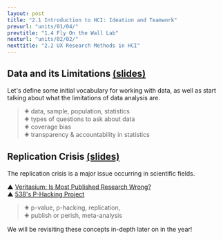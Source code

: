 ```yaml
---
layout: post
title: "2.1 Introduction to HCI: Ideation and Teamwork"
prevurl: "units/01/04/"
prevtitle: "1.4 Fly On the Wall Lab"
nexturl: "units/02/02/"
nexttitle: "2.2 UX Research Methods in HCI"
---
```


## Data and its Limitations [(slides)][2.1.1]
Let's define some initial vocabulary for working with data, as well as start talking about what the limitations of data analysis are.

> 🞛 data, sample, population, statistics  
> 🞛 types of questions to ask about data  
> 🞛 coverage bias  
> 🞛 transparency & accountability in statistics

## Replication Crisis [(slides)][2.1.2]
The replication crisis is a major issue occurring in scientific fields.

▲ [Veritasium: Is Most Published Research Wrong?](https://www.youtube.com/watch?v=42QuXLucH3Q)  
▲ [538's P-Hacking Project](https://projects.fivethirtyeight.com/p-hacking/)

> 🞛 p-value, p-hacking, replication,  
> 🞛 publish or perish, meta-analysis

We will be revisiting these concepts in-depth later on in the year!

[2.1.1]: https://docs.google.com/presentation/d/1uwg7TZuWge_cGONEmbiCyBOL8B0pqZgDUP_nHzAL3mQ/edit?usp=sharing
[2.1.2]: https://docs.google.com/presentation/d/19w43DdBIWlEKUCd0NWVH48GJrPWF2oKL960FigV5tA8/edit?usp=sharing
